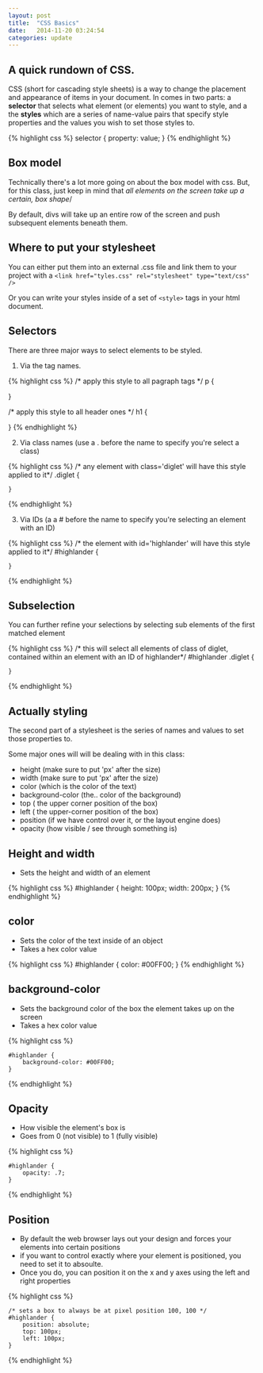 ```yaml
---
layout: post
title:  "CSS Basics"
date:   2014-11-20 03:24:54
categories: update
---
```



A quick rundown of CSS.
--------------------------

CSS (short for cascading style sheets) is a way to change the placement and appearance of items in your document. In comes in two parts: a **selector** that selects what element (or elements) you want to style, and a the **styles** which are a series of name-value pairs that specify style properties and the values you wish to set those styles to.

{% highlight css %}
selector {
 property: value;
}
{% endhighlight %}



Box model
-----------------------

Technically there's a lot more going on about the box model with css. But, for this class, just keep in mind that *all elements on the screen take up a certain, box shape*/

By default, divs will take up an entire row of the screen and push subsequent elements beneath them.

Where to put your stylesheet
--------------------------

You can either put them into an external .css file and link them to your project with a `<link href="tyles.css" rel="stylesheet" type="text/css" />`

Or you can write your styles inside of a set of `<style>` tags in your html document.

Selectors
--------------------------

There are three major ways to select elements to be styled.

1. Via the tag names.

{% highlight css %}
/* apply this style to all pagraph tags */
 p {

 }

/* apply this style to all header ones */
 h1 {

 }
{% endhighlight %}

2. Via class names (use a . before the name to specify you're select a class)

{% highlight css %}
	/* any element with class='diglet' will have this style applied to it*/
	.diglet {

	}
{% endhighlight %}

3. Via IDs (a a # before the name to specify you're selecting an element with an ID)

{% highlight css %}
	/* the element with id='highlander' will have this style applied to it*/
	#highlander {

	}
{% endhighlight %}


Subselection
--------------------------

You can further refine your selections by selecting sub elements of the first matched element

{% highlight css %}
	/* this will select all elements of class of diglet, contained within an element with an ID of highlander*/
	#highlander .diglet {

	}
{% endhighlight %}


Actually styling
----------------------------

The second part of a stylesheet is the series of names and values to set those properties to.

Some major ones will will be dealing with in this class:

- height (make sure to put 'px' after the size)
- width (make sure to put 'px' after the size)
- color (which is the color of the text)
- background-color (the.. color of the background)
- top ( the upper corner position of the box)
- left ( the upper-corner position of the box)
- position (if we have control over it, or the layout engine does)
- opacity (how visible / see through something is)


Height and width
------------------------

- Sets the height and width of an element

{% highlight css %}
	#highlander {
		height: 100px;
		width: 200px;
	}
{% endhighlight %}

color
---------------

- Sets the color of the text inside of an object
- Takes a hex color value

{% highlight css %}
	#highlander {
		color: #00FF00;
	}
{% endhighlight %}

background-color
------------------

- Sets the background color of the box the element takes up on the screen
- Takes a hex color value

{% highlight css %}

	#highlander {
		background-color: #00FF00;
	}
{% endhighlight %}

Opacity
-------------------

- How visible the element's box is
- Goes from 0 (not visible) to 1 (fully visible)

{% highlight css %}

	#highlander {
		opacity: .7;
	}
{% endhighlight %}

Position
-----------------

- By default the web browser lays out your design and forces your elements into certain positions
- if you want to control exactly where your element is positioned, you need to set it to absoulte.
- Once you do, you can position it on the x and y axes using the left and right properties

{% highlight css %}

	/* sets a box to always be at pixel position 100, 100 */
	#highlander {
		position: absolute;
		top: 100px;
		left: 100px;
	}
{% endhighlight %}